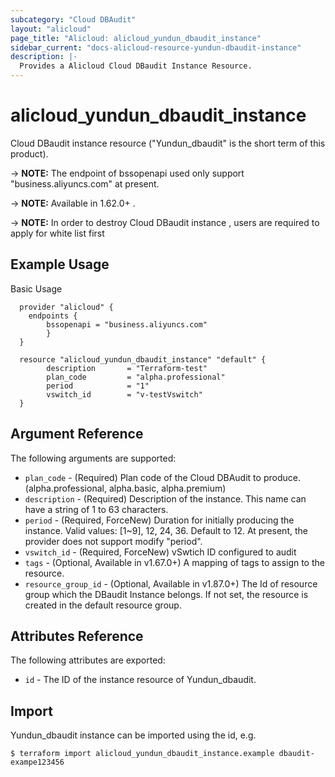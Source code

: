 ```yaml
---
subcategory: "Cloud DBAudit"
layout: "alicloud"
page_title: "Alicloud: alicloud_yundun_dbaudit_instance"
sidebar_current: "docs-alicloud-resource-yundun-dbaudit-instance"
description: |-
  Provides a Alicloud Cloud DBaudit Instance Resource.
---
```


# alicloud\_yundun_dbaudit_instance

Cloud DBaudit instance resource ("Yundun_dbaudit" is the short term of this product).

-> **NOTE:** The endpoint of bssopenapi used only support "business.aliyuncs.com" at present.

-> **NOTE:** Available in 1.62.0+ .

-> **NOTE:** In order to destroy Cloud DBaudit instance , users are required to apply for white list first

## Example Usage

Basic Usage

```
  provider "alicloud" {
    endpoints {
        bssopenapi = "business.aliyuncs.com"
        }
  }

  resource "alicloud_yundun_dbaudit_instance" "default" {
        description       = "Terraform-test"
        plan_code         = "alpha.professional"
        period            = "1"
        vswitch_id        = "v-testVswitch"
  }
```
## Argument Reference

The following arguments are supported:

* `plan_code` - (Required) Plan code of the Cloud DBAudit to produce. (alpha.professional, alpha.basic, alpha.premium) 
* `description` - (Required) Description of the instance. This name can have a string of 1 to 63 characters.
* `period` - (Required, ForceNew) Duration for initially producing the instance. Valid values: [1~9], 12, 24, 36. Default to 12. At present, the provider does not support modify "period".
* `vswitch_id` - (Required, ForceNew) vSwtich ID configured to audit
* `tags` - (Optional, Available in v1.67.0+) A mapping of tags to assign to the resource.
* `resource_group_id` - (Optional, Available in v1.87.0+) The Id of resource group which the DBaudit Instance belongs. If not set, the resource is created in the default resource group.

## Attributes Reference

The following attributes are exported:

* `id` - The ID of the instance resource of Yundun_dbaudit.

## Import

Yundun_dbaudit instance can be imported using the id, e.g.

```
$ terraform import alicloud_yundun_dbaudit_instance.example dbaudit-exampe123456
```
